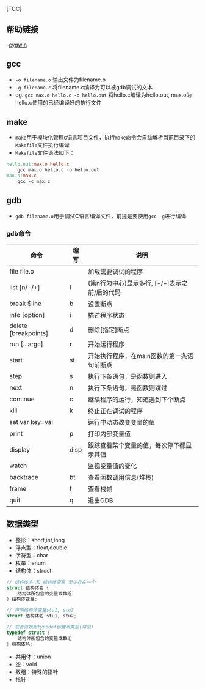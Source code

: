[TOC]
## 帮助链接
-[cygwin](http://www.cygwin.com/install.html)

## gcc
- `-o filename.o` 输出文件为filename.o
- `-g filename.c` 将filename.c编译为可以被gdb调试的文本
- eg. `gcc max.o hello.c -o hello.out` 将hello.c编译为hello.out, max.o为hello.c使用的已经编译好的执行文件

## make
- `make`用于模块化管理c语言项目文件，执行`make`命令会自动解析当前目录下的`Makefile`文件执行编译
- `Makefile`文件语法如下：
```Makefile
hello.out:max.o hello.c
    gcc max.o hello.c -o hello.out
max.o:max.c
    gcc -c max.c
```

## gdb
- `gdb filename.o`用于调试C语言编译文件，前提是要使用`gcc -g`进行编译

### gdb命令
|         命令         | 缩写 |                      说明                     |
|----------------------|------|-----------------------------------------------|
| file file.o          |      | 加载需要调试的程序                            |
| list [n/-/+]         | l    | (第n行为中心)显示多行, [-/+]表示之前/后的代码 |
| break $line          | b    | 设置断点                                      |
| info [option]        | i    | 描述程序状态                                  |
| delete [breakpoints] | d    | 删除[指定]断点                                |
| run [...argc]        | r    | 开始运行程序                                  |
| start                | st   | 开始执行程序，在main函数的第一条语句前断点    |
| step                 | s    | 执行下条语句，是函数则进入                    |
| next                 | n    | 执行下条语句，是函数则跳过                    |
| continue             | c    | 继续程序的运行，知道遇到下个断点              |
| kill                 | k    | 终止正在调试的程序                            |
| set var key=val      |      | 运行中动态改变变量的值                        |
| print                | p    | 打印内部变量值                                |
| display              | disp | 跟踪查看某个变量的值，每次停下都显示其值      |
| watch                |      | 监视变量值的变化                              |
| backtrace            | bt   | 查看函数调用信息(堆栈)                        |
| frame                | f    | 查看栈帧                                      |
| quit                 | q    | 退出GDB                                       |

## 数据类型
- 整形：short,int,long
- 浮点型：float,double
- 字符型：char
- 枚举：enum
- 结构体：struct
```c
// 结构体名 和 结构体变量 至少存在一个
struct 结构体名 {
    结构体所包含的变量或数组
} 结构体变量;

// 声明结构体变量stu1, stu2
struct 结构体名 stu1, stu2;

// 或者直接用typedef创建新类型(常见)
typedef struct {
    结构体所包含的变量或数组
} 结构体名;
```
- 共用体：union
- 空：void
- 数组：特殊的指针
- 指针